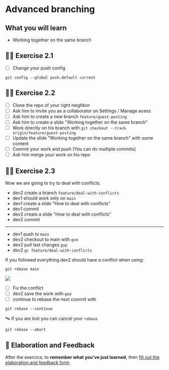 # Advanced branching

## What you will learn

- Working together on the same branch

## 👨‍🚀 Exercise 2.1

- [ ] Change your push config

```console
git config --global push.default current
```

## 👨‍🚀 Exercise 2.2

- [ ] Clone the repo of your right neighbor
- [ ] Ask him to invite you as a collaborator on Settings / Manage acess
- [ ] Ask him to create a new branch `feature/guest-posting`
- [ ] Ask him to create a slide "Working together on the same branch"
- [ ] Work directly on his branch with `git checkout --track origin/feature/guest-posting`
- [ ] Update the slide "Working together on the same branch" with some content
- [ ] Commit your work and push (You can do multiple commits)
- [ ] Ask him merge your work on his repo

## 👨‍🚀 Exercise 2.3

Now we are going to try to deal with conflicts.

- dev2 create a branch `feature/deal-with-conflicts`
- dev1 should work only on `main`
- dev1 create a slide "How to deal with conflicts"
- dev1 commit
- dev2 create a slide "How to deal with conflicts"
- dev2 commit

---

- dev1 push to `main`
- dev2 checkout to main with `gcm`
- dev2 pull last changes `gup`
- dev2 `gc feature/deal-with-conflicts`

If you followed everything dev2 should have a conflict when using:

```console
git rebase main
```

![](https://user-images.githubusercontent.com/56160171/132004977-527c4602-05eb-4e9d-872a-23ec9647ec70.png)

- [ ] Fix the conflict
- [ ] dev2 save the work with `gaa`
- [ ] continue to rebase the next commit with

```console
git rebase --continue
```

🛰 If you are lost you can cancel your `rebase`

```console
git rebase --abort
```

## 🏅 Elaboration and Feedback

After the exercice, to __remember what you've just learned__, then [fill out the elaboration and feedback form](https://airtable.com/shrBuZqOJL5UeLLF1?prefill_Name=GitHub%20102&prefill_Exercice=06).
